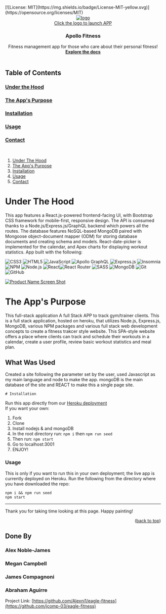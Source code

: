 <div  id="top"><div>
<!-- PROJECT SHIELDS -->
[![License: MIT](https://img.shields.io/badge/License-MIT-yellow.svg)](https://opensource.org/licenses/MIT)
<!-- PROJECT LOGO -->
<br  />
<div  align="center">
    <a  href="https://jlcomp-03-eagle-fitness.herokuapp.com/">
        <img  src="./client/public/images/logo-full.png"  alt="logo">
        <br>Click the logo to launch APP<br>
    <a/>
    <h3  align="center">Apollo Fitness</h3>
    <p  align="center">Fitness management app for those who care about their personal fitness! 
    <br  />
    <a  href="https://jlcomp-03-eagle-fitness.herokuapp.com/">
        <strong>Explore the docs</strong>
    </a>
    <br  />
    <br  />
</div>

<!-- TABLE OF CONTENTS -->
## Table of Contents
### [Under the Hood](#Under-the-Hood)
### [The App's Purpose](#The-App's-Purpose)
### [Installation](#Installation)
### [Usage](#Usage)
### [Contact](#Contact)
<br/>
  <ol>
      <li><a  href="#Under-the-Hood">Under The Hood</a></li>
      <li><a  href="#what-was-done">The App's Purpose</a></li>
      <li><a  href="#instalation">Installation</a></li>
      <li><a  href="#usage">Usage</a></li>
      <li><a  href="#contact">Contact</a></li>
  </ol>

<!-- ABOUT THE PROJECT -->
# Under The Hood
This app features a React.js-powered frontend-facing UI, with Bootstrap CSS framework for mobile-first, responsive design. The API is consumed thanks to a Node.js\/Express.js\/GraphQL backend which powers all the routes. The database features NoSQL-based MongoDB paired with Mongoose object-document mapper (ODM) for storing database documents and creating schema and models. React-date-picker is implemented for the calendar, and Apex charts for displaying workout statistics.
App built with the following:
 
![CSS3](https://img.shields.io/badge/css3-%231572B6.svg?logo=css3&logoColor=white&style=for-the-badge) ![HTML5](https://img.shields.io/badge/html5-%23E34F26.svg?logo=html5&logoColor=white&style=for-the-badge) ![JavaScript](https://img.shields.io/badge/javascript-%23323330.svg?logo=javascript&logoColor=%23F7DF1E&style=for-the-badge) ![Apollo GraphQL](https://img.shields.io/badge/-ApolloGraphQL-311C87?logo=apollo-graphql&style=for-the-badge) ![Express.js](https://img.shields.io/badge/express.js-%23404d59.svg?logo=express&logoColor=%2361DAFB&style=for-the-badge) 
![Insomnia](https://img.shields.io/badge/Insomnia-black?logo=insomnia&logoColor=5849BE&style=for-the-badge)![NPM  ](https://img.shields.io/badge/NPM-%23000000.svg?logo=npm&logoColor=white&style=for-the-badge) ![Node.js  ](https://img.shields.io/badge/node.js-6DA55F?logo=node.js&logoColor=white&style=for-the-badge) ![React](https://img.shields.io/badge/react-%2320232a.svg?logo=react&logoColor=%2361DAFB&style=for-the-badge)![React Router](https://img.shields.io/badge/React_Router-CA4245?logo=react-router&logoColor=white&style=for-the-badge) ![SASS](https://img.shields.io/badge/SASS-hotpink.svg?logo=SASS&logoColor=white&style=for-the-badge) ![MongoDB](https://img.shields.io/badge/MongoDB-%234ea94b.svg?logo=mongodb&logoColor=white&style=for-the-badge) 
![Git](https://img.shields.io/badge/git-%23F05033.svg?logo=git&logoColor=white&style=for-the-badge)  ![GitHub](https://img.shields.io/badge/github-%23121011.svg?logo=github&logoColor=white&style=for-the-badge) 
    
    
[![Product Name Screen Shot][product-screenshot1]](./public/assets/images/11-express-homework-demo-01.png)

# The App's Purpose
This full-stack application A full Stack APP to track gym/trainer clients. 
This is a full stack application, hosted on heroku, that utilizes Node.js, Express.js, MongoDB, various NPM packages and various full stack web development concepts to create a fitness trakcer style website. This SPA-style website offers a place where clients can track and schedule their workouts in a calendar, create a user profile, review basic workout statistics and meal plan.  

## What Was Used 

  

Created a site following the parameter set by the user, used Javascript as my main language and node to make the app. mongoDB is the main database of the site and REACT to make this a single page site. 

    # Installation

Run this app directly from our [Heroku deployment](https://jlcomp-03-eagle-fitness.herokuapp.com/)  
If you want your own:

 1. Fork
 2. Clone
 3. Install nodejs & and mongoDB
 4. In the root directory run:  `npm i` then `npm run seed`
 5. Then run: `npm start`
 6. Go to localhost:3001
 7. ENJOY!

  

### Usage
This is only if you want to run this in your own deployment; the live app is currently deployed on Heroku. Run the following from the directory where you have downloaded the repo:
```
npm i && npm run seed
npm start

```

-------------------------
Thank you for taking time looking at this page.
Happy painting!

<p  align="right">(<a  href="#top">back to top</a>)</p>

  

<!-- CONTACT -->

## Done By
 
### Alex Noble-James
### Megan Campbell
### James Compagnoni
### Abraham Aguirre  


Project Link: [https://github.com/Alexnj1/eagle-fitness](https://github.com/jcomp-03/eagle-fitness)
<!-- MARKDOWN LINKS & IMAGES -->

[product-screenshot1]: ./client/public/images/screenshot_1.png



